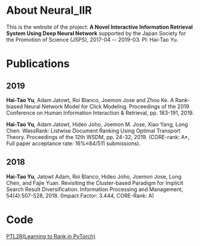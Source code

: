 # About Neural_IIR

This is the website of the project: **A Novel Interactive Information Retrieval System Using Deep Neural Network** supported by the Japan Society for the Promotion of Science (JSPS), 2017-04 -- 2019-03. PI: Hai-Tao Yu.

# Publications

## 2019

**Hai-Tao Yu**, Adam Jatowt, Roi Blanco, Joemon Jose and Zhou Ke. A Rank-biased Neural Network Model for Click Modeling. Proceedings of the 2019 Conference on Human Information Interaction & Retrieval, pp. 183-191, 2019.

**Hai-Tao Yu**, Adam Jatowt, Hideo Joho, Joemon M. Jose, Xiao Yang, Long Chen. WassRank: Listwise Document Ranking Using Optimal Transport Theory. Proceedings of the 12th WSDM, pp. 24-32, 2019. (CORE-rank: A*, Full paper acceptance rate: 16%≈84/511 submissions). 

## 2018

**Hai-Tao Yu**, Jatowt Adam, Roi Blanco, Hideo Joho, Joemon Jose, Long Chen, and Fajie Yuan. Revisiting the Cluster-based Paradigm for Implicit Search Result Diversification. Information Processing and Management, 54(4):507-528, 2018. (Impact Factor: 3.444, CORE-Rank: A)

# Code

[PTL2R(Learning to Rank in PyTorch)](https://pt-ranking.github.io)
